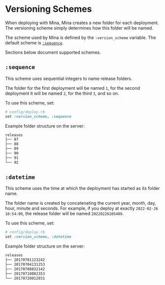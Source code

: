 # Versioning Schemes

When deploying with Mina, Mina creates a new folder for each deployment. The versioning scheme simply determines how this folder will be named.

The scheme used by Mina is defined by the `:version_scheme` variable. The default scheme is [`:sequence`](#sequence).

Sections below document supported schemes.

## `:sequence`

This scheme uses sequential integers to name release folders.

The folder for the first deployment will be named `1`, for the second deployment it will be named `2`, for the third `3`, and so on.

To use this scheme, set:
```ruby
# config/deploy.rb
set :version_scheme, :sequence
```

Example folder structure on the server:
```sh
releases
├── 87
├── 88
├── 89
├── 90
├── 91
└── 92
```

## `:datetime`

This scheme uses the time at which the deployment has started as its folder name.

The folder name is created by concatenating the current year, month, day, hour, minute and seconds. For example, if you deploy at exactly `2022-02-26 10:54:09`, the release folder will be named `20220226105409`.

To use this scheme, set:
```ruby
# config/deploy.rb
set :version_scheme, :datetime
```

Example folder structure on the server:
```sh
releases
├── 20170701123242
├── 20170704131253
├── 20170708032142
├── 20170710082353
└── 20170720012031
```
